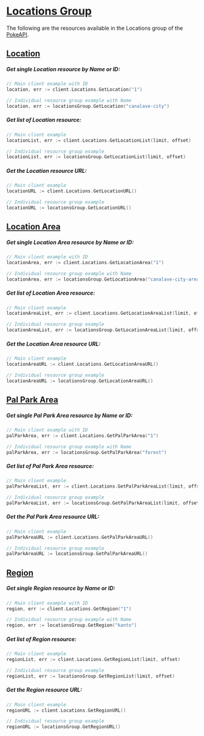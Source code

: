 # [Locations Group](https://pokeapi.co/docs/v2#locations-section)

The following are the resources available in the Locations group of the [PokeAPI](https://pokeapi.co/).

## [Location](https://pokeapi.co/docs/v2#location)

##### Get single Location resource by Name or ID:

```go
// Main client example with ID
location, err := client.Locations.GetLocation("1")

// Individual resource group example with Name
location, err := locationsGroup.GetLocation("canalave-city")
```

##### Get list of Location resource:

```go
// Main client example 
locationList, err := client.Locations.GetLocationList(limit, offset)

// Individual resource group example 
locationList, err := locationsGroup.GetLocationList(limit, offset)
```

##### Get the Location resource URL:

```go
// Main client example
locationURL := client.Locations.GetLocationURL()

// Individual resource group example
locationURL := locationsGroup.GetLocationURL()
```

## [Location Area](https://pokeapi.co/docs/v2#location-areas)

##### Get single Location Area resource by Name or ID:

```go
// Main client example with ID
locationArea, err := client.Locations.GetLocationArea("1")

// Individual resource group example with Name
locationArea, err := locationsGroup.GetLocationArea("canalave-city-area")
```

##### Get list of Location Area resource:

```go
// Main client example 
locationAreaList, err := client.Locations.GetLocationAreaList(limit, offset)

// Individual resource group example 
locationAreaList, err := locationsGroup.GetLocationAreaList(limit, offset)
```

##### Get the Location Area resource URL:

```go
// Main client example
locationAreaURL := client.Locations.GetLocationAreaURL()

// Individual resource group example
locationAreaURL := locationsGroup.GetLocationAreaURL()
```

## [Pal Park Area](https://pokeapi.co/docs/v2#pal-park-areas)

##### Get single Pal Park Area resource by Name or ID:

```go
// Main client example with ID
palParkArea, err := client.Locations.GetPalParkArea("1")

// Individual resource group example with Name
palParkArea, err := locationsGroup.GetPalParkArea("forest")
```

##### Get list of Pal Park Area resource:

```go
// Main client example 
palParkAreaList, err := client.Locations.GetPalParkAreaList(limit, offset)

// Individual resource group example 
palParkAreaList, err := locationsGroup.GetPalParkAreaList(limit, offset)
```

##### Get the Pal Park Area resource URL:

```go
// Main client example
palParkAreaURL := client.Locations.GetPalParkAreaURL()

// Individual resource group example
palParkAreaURL := locationsGroup.GetPalParkAreaURL()
```

## [Region](https://pokeapi.co/docs/v2#regions)

##### Get single Region resource by Name or ID:

```go
// Main client example with ID
region, err := client.Locations.GetRegion("1")

// Individual resource group example with Name
region, err := locationsGroup.GetRegion("kanto")
```

##### Get list of Region resource:

```go
// Main client example 
regionList, err := client.Locations.GetRegionList(limit, offset)

// Individual resource group example 
regionList, err := locationsGroup.GetRegionList(limit, offset)
```

##### Get the Region resource URL:

```go
// Main client example
regionURL := client.Locations.GetRegionURL()

// Individual resource group example
regionURL := locationsGroup.GetRegionURL()
```
